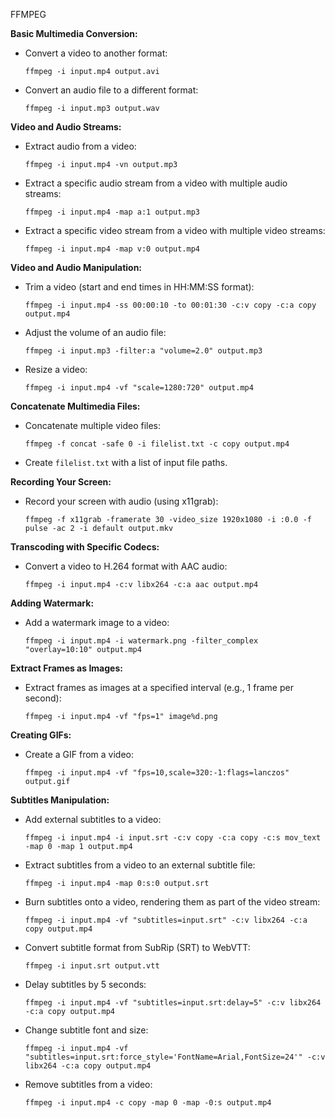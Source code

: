 FFMPEG 

**Basic Multimedia Conversion:**

- Convert a video to another format:
  ```
  ffmpeg -i input.mp4 output.avi
  ```

- Convert an audio file to a different format:
  ```
  ffmpeg -i input.mp3 output.wav
  ```

**Video and Audio Streams:**

- Extract audio from a video:
  ```
  ffmpeg -i input.mp4 -vn output.mp3
  ```

- Extract a specific audio stream from a video with multiple audio streams:
  ```
  ffmpeg -i input.mp4 -map a:1 output.mp3
  ```

- Extract a specific video stream from a video with multiple video streams:
  ```
  ffmpeg -i input.mp4 -map v:0 output.mp4
  ```

**Video and Audio Manipulation:**

- Trim a video (start and end times in HH:MM:SS format):
  ```
  ffmpeg -i input.mp4 -ss 00:00:10 -to 00:01:30 -c:v copy -c:a copy output.mp4
  ```

- Adjust the volume of an audio file:
  ```
  ffmpeg -i input.mp3 -filter:a "volume=2.0" output.mp3
  ```

- Resize a video:
  ```
  ffmpeg -i input.mp4 -vf "scale=1280:720" output.mp4
  ```

**Concatenate Multimedia Files:**

- Concatenate multiple video files:
  ```
  ffmpeg -f concat -safe 0 -i filelist.txt -c copy output.mp4
  ```

- Create `filelist.txt` with a list of input file paths.

**Recording Your Screen:**

- Record your screen with audio (using x11grab):
  ```
  ffmpeg -f x11grab -framerate 30 -video_size 1920x1080 -i :0.0 -f pulse -ac 2 -i default output.mkv
  ```

**Transcoding with Specific Codecs:**

- Convert a video to H.264 format with AAC audio:
  ```
  ffmpeg -i input.mp4 -c:v libx264 -c:a aac output.mp4
  ```

**Adding Watermark:**

- Add a watermark image to a video:
  ```
  ffmpeg -i input.mp4 -i watermark.png -filter_complex "overlay=10:10" output.mp4
  ```

**Extract Frames as Images:**

- Extract frames as images at a specified interval (e.g., 1 frame per second):
  ```
  ffmpeg -i input.mp4 -vf "fps=1" image%d.png
  ```

**Creating GIFs:**

- Create a GIF from a video:
  ```
  ffmpeg -i input.mp4 -vf "fps=10,scale=320:-1:flags=lanczos" output.gif
  ```

**Subtitles Manipulation:**

- Add external subtitles to a video:
  ```
  ffmpeg -i input.mp4 -i input.srt -c:v copy -c:a copy -c:s mov_text -map 0 -map 1 output.mp4
  ```

- Extract subtitles from a video to an external subtitle file:
  ```
  ffmpeg -i input.mp4 -map 0:s:0 output.srt
  ```

- Burn subtitles onto a video, rendering them as part of the video stream:
  ```
  ffmpeg -i input.mp4 -vf "subtitles=input.srt" -c:v libx264 -c:a copy output.mp4
  ```

- Convert subtitle format from SubRip (SRT) to WebVTT:
  ```
  ffmpeg -i input.srt output.vtt
  ```

- Delay subtitles by 5 seconds:
  ```
  ffmpeg -i input.mp4 -vf "subtitles=input.srt:delay=5" -c:v libx264 -c:a copy output.mp4
  ```

- Change subtitle font and size:
  ```
  ffmpeg -i input.mp4 -vf "subtitles=input.srt:force_style='FontName=Arial,FontSize=24'" -c:v libx264 -c:a copy output.mp4
  ```

- Remove subtitles from a video:
  ```
  ffmpeg -i input.mp4 -c copy -map 0 -map -0:s output.mp4
  ```
